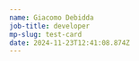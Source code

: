 ```yaml
---
name: Giacomo Debidda
job-title: developer
mp-slug: test-card
date: 2024-11-23T12:41:08.874Z
---
```

